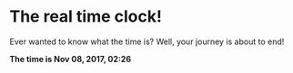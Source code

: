 # The real time clock!

Ever wanted to know what the time is? Well, your journey is about to end!

**The time is Nov 08, 2017, 02:26**